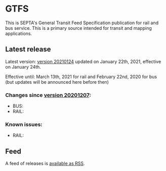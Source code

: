 # GTFS

This is SEPTA's General Transit Feed Specification publication for rail and bus service. This is a primary source intended for transit and mapping applications.

## Latest release

Latest version: [version 20210124](https://github.com/septadev/GTFS/releases/tag/v202101240) updated on January 22th, 2021, effective on January 24th.  

Effective until: March 13th, 2021 for rail and February 22nd, 2020 for bus (but updates will be announced here before then)

### Changes since [version 20201207](https://github.com/septadev/GTFS/releases/tag/v202012073): 
 
*  BUS:  
*  RAIL:  

### Known issues:

* RAIL: 

## Feed

A feed of releases is [available as RSS](https://github.com/septadev/GTFS/releases.atom).


